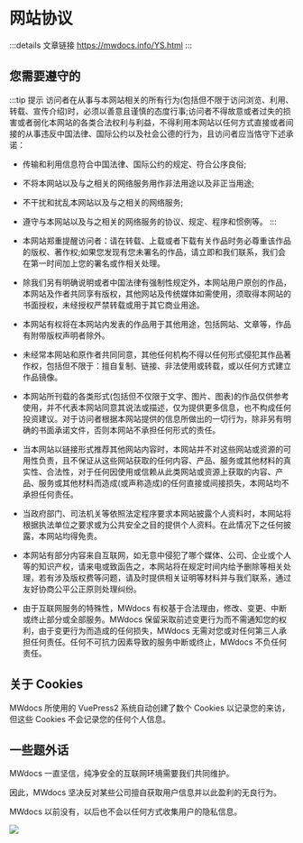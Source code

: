 # 网站协议
:::details 文章链接
https://mwdocs.info/YS.html
:::
## 您需要遵守的

:::tip 提示
访问者在从事与本网站相关的所有行为(包括但不限于访问浏览、利用、转载、宣传介绍)时，必须以善意且谨慎的态度行事;访问者不得故意或者过失的损害或者弱化本网站的各类合法权利与利益，不得利用本网站以任何方式直接或者间接的从事违反中国法律、国际公约以及社会公德的行为，且访问者应当恪守下述承诺：

- 传输和利用信息符合中国法律、国际公约的规定、符合公序良俗;
- 不将本网站以及与之相关的网络服务用作非法用途以及非正当用途;
- 不干扰和扰乱本网站以及与之相关的网络服务;
- 遵守与本网站以及与之相关的网络服务的协议、规定、程序和惯例等。
:::

- 本网站郑重提醒访问者：请在转载、上载或者下载有关作品时务必尊重该作品的版权、著作权;如果您发现有您未署名的作品，请立即和我们联系，我们会在第一时间加上您的署名或作相关处理。



- 除我们另有明确说明或者中国法律有强制性规定外，本网站用户原创的作品，本网站及作者共同享有版权，其他网站及传统媒体如需使用，须取得本网站的书面授权，未经授权严禁转载或用于其它商业用途。



- 本网站有权将在本网站内发表的作品用于其他用途，包括网站、文章等，作品有附带版权声明者除外。



- 未经常本网站和原作者共同同意，其他任何机构不得以任何形式侵犯其作品著作权，包括但不限于：擅自复制、链接、非法使用或转载，或以任何方式建立作品镜像。



- 本网站所刊载的各类形式(包括但不仅限于文字、图片、图表)的作品仅供参考使用，并不代表本网站同意其说法或描述，仅为提供更多信息，也不构成任何投资建议。对于访问者根据本网站提供的信息所做出的一切行为，除非另有明确的书面承诺文件，否则本网站不承担任何形式的责任。



- 当本网站以链接形式推荐其他网站内容时，本网站并不对这些网站或资源的可用性负责，且不保证从这些网站获取的任何内容、产品、服务或其他材料的真实性、合法性，对于任何因使用或信赖从此类网站或资源上获取的内容、产品、服务或其他材料而造成(或声称造成)的任何直接或间接损失，本网站均不承担任何责任。



- 当政府部门、司法机关等依照法定程序要求本网站披露个人资料时，本网站将根据执法单位之要求或为公共安全之目的提供个人资料。在此情况下之任何披露，本网站均得免责。



- 本网站有部分内容来自互联网，如无意中侵犯了哪个媒体、公司、企业或个人等的知识产权，请来电或致函告之，本网站将在规定时间内给予删除等相关处理，若有涉及版权费等问题，请及时提供相关证明等材料并与我们联系，通过友好协商公平公正原则处理纠纷。



- 由于互联网服务的特殊性，MWdocs 有权基于合法理由，修改、变更、中断或终止部分或全部服务。MWdocs 保留采取前述变更行为而不需通知您的权利，由于变更行为而造成的任何损失，MWdocs 无需对您或对任何第三人承担任何责任。任何不可抗力因素导致的服务中断或终止，MWdocs 不负任何责任。

## 关于 Cookies

MWdocs 所使用的 VuePress2 系统自动创建了数个 Cookies 以记录您的来访，但这些 Cookies 不会记录您的任何个人信息。

## 一些题外话

MWdocs 一直坚信，纯净安全的互联网环境需要我们共同维护。

因此，MWdocs 坚决反对某些公司擅自获取用户信息并以此盈利的无良行为。

MWdocs 以前没有，以后也不会以任何方式收集用户的隐私信息。

<img src="https://img2.baidu.com/it/u=2401010709,2008557698&fm=253&fmt=auto&app=138&f=JPEG?w=750&h=500">